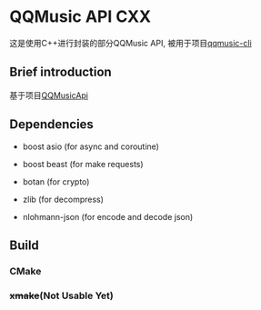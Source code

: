 # QQMusic API CXX

这是使用C++进行封装的部分QQMusic API, 被用于项目[qqmusic-cli](https://www.github.com/aurora0x27/qqmusic-cli)

## Brief introduction

基于项目[QQMusicApi](https://github.com/luren-dc/QQMusicApi)

## Dependencies

- boost asio (for async and coroutine)

- boost beast (for make requests)

- botan (for crypto)

- zlib (for decompress)

- nlohmann-json (for encode and decode json)

## Build

### CMake

### ~~xmake~~(**Not Usable Yet**)
